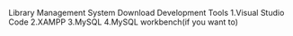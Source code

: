 Library Management System
Download Development Tools 1.Visual Studio Code 2.XAMPP 3.MySQL 4.MySQL workbench(if you want to)
